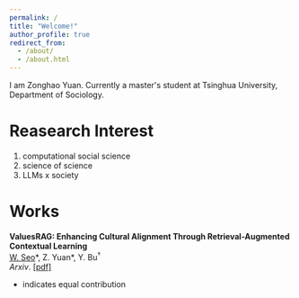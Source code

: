 ```yaml
---
permalink: /
title: "Welcome!"
author_profile: true
redirect_from: 
  - /about/
  - /about.html
---
```


I am Zonghao Yuan. Currently a master's student at Tsinghua University, Department of Sociology.

# Reasearch Interest

1. computational social science
2. science of science
3. LLMs x society

# Works
<b>ValuesRAG: Enhancing Cultural Alignment Through Retrieval-Augmented Contextual Learning</b><br/>
<u>W. Seo</u>\*, Z. Yuan\*, Y. Bu<sup>†</sup><br/>
<i>Arxiv</i>. [[pdf]](https://arxiv.org/pdf/2501.01031)<br/>
* indicates equal contribution
